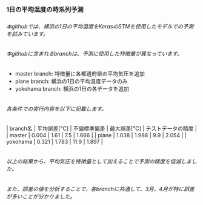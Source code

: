 ### 1日の平均温度の時系列予測
### 
###### 本githubでは、横浜の1日の平均温度をKerasのSTMを使用したモデルでの予測を試みています。
###### 本githubに含まれるbranchは、予測に使用した特徴量が異なっています。
###### 
 - master branch: 特徴量に各都道府県の平均気圧を追加
- plane branch: 横浜の1日の平均温度データのみ
- yokohama branch: 横浜の1日の各データを追加
###### 
###### 各条件での実行内容を以下に記載します。
###### 
| branch名 | 平均誤差[℃] | 不偏標準偏差 | 最大誤差[℃] | テストデータの精度 |
| master   | 0.004        | 1.61         |  7.5        | 1.666              |
| plane    | 1.038        | 1.988        |  9.9        | 2.054              |
| yokohama | 0.321        | 1.783        |  11.9       | 1.897              |
###### 
###### 
###### 以上の結果から、平均気圧を特徴量として加えることで予測の精度を低減しました。
###### また、誤差の値を分析することで、各branchに共通して、3月、4月が特に誤差が多いことが分かりました。
